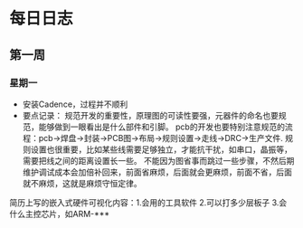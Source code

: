 # 每日日志
## 第一周
### 星期一
- 安装Cadence，过程并不顺利
- 要点记录：
规范开发的重要性，原理图的可读性要强，元器件的命名也要规范，能够做到一眼看出是什么部件和引脚。
pcb的开发也要特别注意规范的流程：pcb->焊盘->封装->PCB图->布局->规则设置->走线->DRC->生产文件.
规则设置也很重要，比如某些线需要足够独立，才能抗干扰，如串口，晶振等，需要把线之间的距离设置长一些。
不能因为图省事而跳过一些步骤，不然后期维护调试成本会加倍补回来，前面省麻烦，后面就会更麻烦，前面不省，后面就不麻烦，这就是麻烦守恒定律。

简历上写的嵌入式硬件可视化内容：1.会用的工具软件 2.可以打多少层板子 3.会什么主控芯片，如ARM-***
